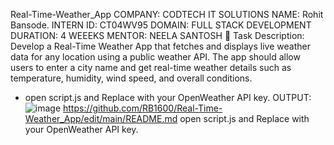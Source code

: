 Real-Time-Weather_App
COMPANY: CODTECH IT SOLUTIONS 
NAME: Rohit Bansode. 
INTERN ID: CT04WV95
DOMAIN: FULL STACK DEVELOPMENT 
DURATION: 4 WEEEKS 
MENTOR: NEELA SANTOSH 
🔹 Task Description:
Develop a Real-Time Weather App that fetches and displays live weather data for any location using a public weather API. The app should allow users to enter a city name and get real-time weather details such as temperature, humidity, wind speed, and overall conditions.
- open script.js and Replace with your OpenWeather API key.
OUTPUT:
![image](https://github.com/user-attachments/assets/77b68d94-e582-4598-9b8b-c754f04a7fb0)
https://github.com/RB1600/Real-Time-Weather_App/edit/main/README.md
open script.js and Replace with your OpenWeather API key.
